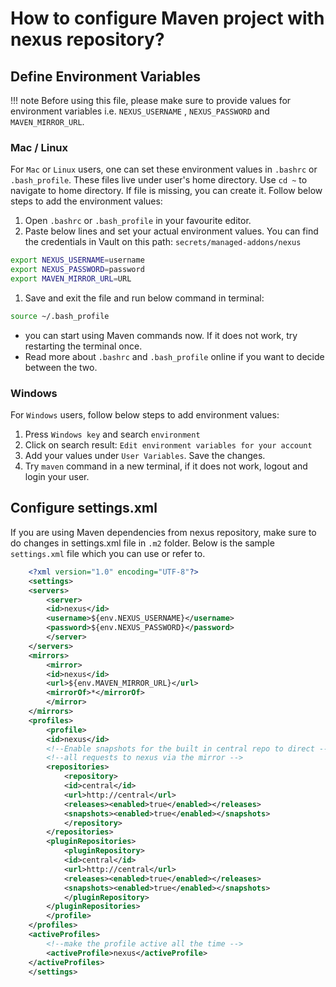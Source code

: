 # How to configure Maven project with nexus repository?

## Define Environment Variables

!!! note
    Before using this file, please make sure to provide values for environment variables i.e. `NEXUS_USERNAME` , `NEXUS_PASSWORD` and `MAVEN_MIRROR_URL`.

### Mac / Linux

For `Mac` or `Linux` users, one can set these environment values in `.bashrc` or `.bash_profile`. These files live under user's home directory. Use `cd ~` to navigate to home directory. If file is missing, you can create it. Follow below steps to add the environment values:

1. Open `.bashrc` or `.bash_profile` in your favourite editor.
1. Paste below lines and set your actual environment values. You can find the credentials in Vault on this path: `secrets/managed-addons/nexus`

```bash
export NEXUS_USERNAME=username
export NEXUS_PASSWORD=password
export MAVEN_MIRROR_URL=URL
```

1. Save and exit the file and run below command in terminal:

```bash
source ~/.bash_profile
```

* you can start using Maven commands now. If it does not work, try restarting the terminal once.
* Read more about `.bashrc` and `.bash_profile` online if you want to decide between the two.

### Windows

For `Windows` users, follow below steps to add environment values:

1. Press `Windows key` and search `environment`
1. Click on search result: `Edit environment variables for your account`
1. Add your values under `User Variables`. Save the changes.
1. Try `maven` command in a new terminal, if it does not work, logout and login your user.

## Configure settings.xml

If you are using Maven dependencies from nexus repository, make sure to do changes in settings.xml file in `.m2` folder. Below is the sample `settings.xml` file which you can use or refer to.

```xml
    <?xml version="1.0" encoding="UTF-8"?>
    <settings>
    <servers>
        <server>
        <id>nexus</id>
        <username>${env.NEXUS_USERNAME}</username>
        <password>${env.NEXUS_PASSWORD}</password>
        </server>
    </servers>
    <mirrors>
        <mirror>
        <id>nexus</id>
        <url>${env.MAVEN_MIRROR_URL}</url>
        <mirrorOf>*</mirrorOf>
        </mirror>
    </mirrors>
    <profiles>
        <profile>
        <id>nexus</id>
        <!--Enable snapshots for the built in central repo to direct -->
        <!--all requests to nexus via the mirror -->
        <repositories>
            <repository>
            <id>central</id>
            <url>http://central</url>
            <releases><enabled>true</enabled></releases>
            <snapshots><enabled>true</enabled></snapshots>
            </repository>
        </repositories>
        <pluginRepositories>
            <pluginRepository>
            <id>central</id>
            <url>http://central</url>
            <releases><enabled>true</enabled></releases>
            <snapshots><enabled>true</enabled></snapshots>
            </pluginRepository>
        </pluginRepositories>
        </profile>
    </profiles>
    <activeProfiles>
        <!--make the profile active all the time -->
        <activeProfile>nexus</activeProfile>
    </activeProfiles>
    </settings>
```
